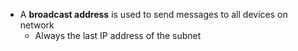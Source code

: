 - A **broadcast address** is used to send messages to all devices on network
	- Always the last IP address of the subnet
